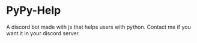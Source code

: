 # PyPy-Help
A discord bot made with js that helps users with python. Contact me if you want it in your discord server.
